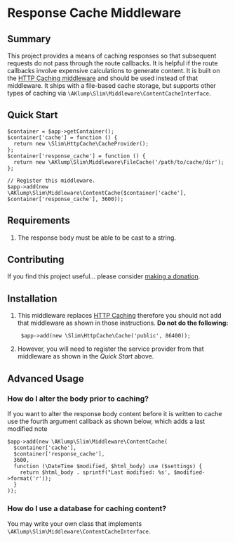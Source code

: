 # Response Cache Middleware

## Summary

This project provides a means of caching responses so that subsequent requests do not pass through the route callbacks.  It is helpful if the route callbacks involve expensive calculations to generate content.  It is built on the [HTTP Caching middleware](http://www.slimframework.com/docs/v3/features/caching.html) and should be used instead of that middleware.  It ships with a file-based cache storage, but supports other types of caching via `\AKlump\Slim\Middleware\ContentCacheInterface`.  

## Quick Start

    $container = $app->getContainer();
    $container['cache'] = function () {
      return new \Slim\HttpCache\CacheProvider();
    };
    $container['response_cache'] = function () {
      return new \AKlump\Slim\Middleware\FileCache('/path/to/cache/dir');
    };
    
    // Register this middleware.
    $app->add(new \AKlump\Slim\Middleware\ContentCache($container['cache'], $container['response_cache'], 3600));
    
## Requirements

1. The response body must be able to be cast to a string.    

## Contributing

If you find this project useful... please consider [making a donation](https://www.paypal.com/cgi-bin/webscr?cmd=_s-xclick&hosted_button_id=4E5KZHDQCEUV8&item_name=Gratitude%20for%20aklump%2Faklump_slim).

## Installation

1. This middleware replaces [HTTP Caching](http://www.slimframework.com/docs/v3/features/caching.html) therefore you should not add that middleware as shown in those instructions.  **Do not do the following:**
        
        $app->add(new \Slim\HttpCache\Cache('public', 86400));
        
1. However, you will need to register the service provider from that middleware as shown in the _Quick Start_ above.

## Advanced Usage

### How do I alter the body prior to caching?

If you want to alter the response body content before it is written to cache use the fourth argument callback as shown below, which adds a last modified note

    $app->add(new \AKlump\Slim\Middleware\ContentCache(
      $container['cache'],
      $container['response_cache'],
      3600,
      function (\DateTime $modified, $html_body) use ($settings) {
        return $html_body . sprintf("Last modified: %s', $modified->format('r'));
      }
    ));

### How do I use a database for caching content?

You may write your own class that implements `\AKlump\Slim\Middleware\ContentCacheInterface`.
